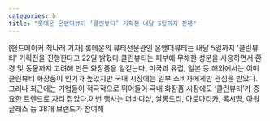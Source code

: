 ```yaml
---
categories: b
title: "롯데온 온앤더뷰티 ‘클린뷰티’ 기획전 내달 5일까지 진행"
---
```

[핸드메이커 최나래 기자] 롯데온의 뷰티전문관인 온앤더뷰티는 내달 5일까지 ‘클린뷰티’ 기획전을 진행한다고 22일 밝혔다.클린뷰티는 피부에 무해한 성분을 사용하면서 환경 및 동물까지 고려해 만든 화장품을 일컫는다. 미국과 유럽, 일본 등 해외에서는 이미 클린뷰티 화장품이 인기가 높았지만 국내 시장에는 일부 소비자에게만 관심을 받았다. 그러나 최근에는 기업들이 적극적으로 뛰어들어 국내 화장품 시장에도 ‘클린뷰티’가 중요한 트렌드로 자리 잡았다.이번 행사는 더바디샵, 쌀롱드리, 아로마티카, 록시땅, 아워글래스 등 38개 브랜드가 참여해